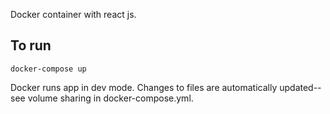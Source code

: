 Docker container with react js.

## To run

```
docker-compose up
```

Docker runs app in dev mode. Changes to files are automatically updated--see volume sharing in docker-compose.yml.